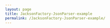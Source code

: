 ```yaml
---
layout: page
title: JacksonFactory-JsonParser-example
permalink: /JacksonFactory-JsonParser-example/
---
```

<script src="https://gist.github.com/i88ca/b1ad6e833f86fc0ecaea8c90d7a121d5.js"></script>

